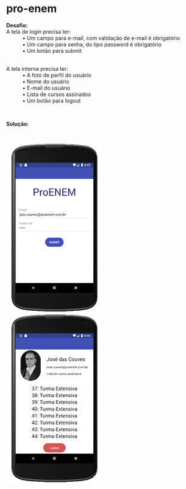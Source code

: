 # pro-enem
<strong>Desafio:</strong>
<br/>A tela de login precisa ter:
    <br/>&nbsp;&nbsp;&nbsp;&nbsp;&nbsp;&nbsp;&nbsp;&nbsp;&nbsp;&nbsp;
    • Um campo para e-mail, com validação de e-mail é obrigatório
    <br/>&nbsp;&nbsp;&nbsp;&nbsp;&nbsp;&nbsp;&nbsp;&nbsp;&nbsp;&nbsp;
    • Um campo para senha, do tipo password é obrigatório
    <br/>&nbsp;&nbsp;&nbsp;&nbsp;&nbsp;&nbsp;&nbsp;&nbsp;&nbsp;&nbsp;
    • Um botão para submit

<br/>A tela interna precisa ter:
    <br/>&nbsp;&nbsp;&nbsp;&nbsp;&nbsp;&nbsp;&nbsp;&nbsp;&nbsp;&nbsp;
    • A foto de perfil do usuário
    <br/>&nbsp;&nbsp;&nbsp;&nbsp;&nbsp;&nbsp;&nbsp;&nbsp;&nbsp;&nbsp;
    • Nome do usuário
    <br/>&nbsp;&nbsp;&nbsp;&nbsp;&nbsp;&nbsp;&nbsp;&nbsp;&nbsp;&nbsp;
    • E-mail do usuário
    <br/>&nbsp;&nbsp;&nbsp;&nbsp;&nbsp;&nbsp;&nbsp;&nbsp;&nbsp;&nbsp;
    • Lista de cursos assinados
    <br/>&nbsp;&nbsp;&nbsp;&nbsp;&nbsp;&nbsp;&nbsp;&nbsp;&nbsp;&nbsp;
    • Um botão para logout

<br/>

<strong>Solução:</strong>

<br/>

![alt text](https://github.com/lucasmpbarga/pro-enem/blob/master/screens/Screenshot_login.png)
![alt text](https://github.com/lucasmpbarga/pro-enem/blob/master/screens/Screenshot_internal.png)
